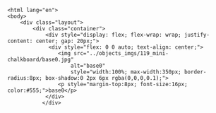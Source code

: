 <!DOCTYPE html>
    <html lang="en">
    <body>
        <div class="layout">
            <div class="container">
                <div style="display: flex; flex-wrap: wrap; justify-content: center; gap: 20px;">
                 <div style="flex: 0 0 auto; text-align: center;">
                    <img src="../objects_imgs/119_mini-chalkboard/base0.jpg" 
                        alt="base0" 
                        style="width:100%; max-width:350px; border-radius:8px; box-shadow:0 2px 6px rgba(0,0,0,0.1);">
                    <p style="margin-top:8px; font-size:16px; color:#555;">base0</p>
                </div>
               </div>
<div class="content">
</body>
</html>
